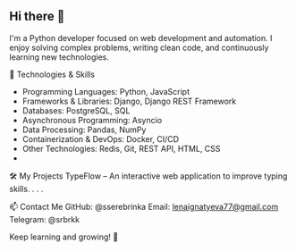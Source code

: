 ## Hi there 👋

I'm a Python developer focused on web development and automation. I enjoy solving complex problems, writing clean code, and continuously learning new technologies.

🚀 Technologies & Skills
- Programming Languages: Python, JavaScript
- Frameworks & Libraries: Django, Django REST Framework
- Databases: PostgreSQL, SQL
- Asynchronous Programming: Asyncio
- Data Processing: Pandas, NumPy
- Containerization & DevOps: Docker, CI/CD
- Other Technologies: Redis, Git, REST API, HTML, CSS
- 
🛠 My Projects
TypeFlow – An interactive web application to improve typing skills.
. . .
  
📫 Contact Me
GitHub: @sserebrinka
Email: lenaignatyeva77@gmail.com
Telegram: @srbrkk

Keep learning and growing! 🌱
